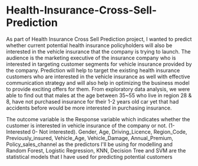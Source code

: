 # Health-Insurance-Cross-Sell-Prediction

As part of Health Insurance Cross Sell Prediction project, I wanted to predict whether current potential health insurance policyholders will also be interested in the vehicle insurance that the company is trying to launch. The audience is the marketing executive of the insurance company who is interested in targeting customer segments for vehicle insurance provided by the company. Prediction will help to target the existing health insurance customers who are interested in the vehicle insurance as well with effective communication strategy and will also help in optimizing the business model to provide exciting offers for them. From exploratory data analysis, we were able to find out that males at the age between 35~55 who live in region 28 & 8, have not purchased insurance for their 1-2 years old car yet that had accidents before would be more interested in purchasing insurance.

The outcome variable is the Response variable which indicates whether the customer is interested in vehicle insurance of the company or not. (1- Interested 0- Not interested).
Gender, Age, Driving_Licence, Region_Code, Previously_insured, Vehicle_Age, Vehicle_Damage, Annual_Premium, Policy_sales_channel as the predictors I'll be using for modelling and Random Forest, Logistic Regression, KNN, Decision Tree and SVM  are the statistical models that I have used for predicting potential customers
